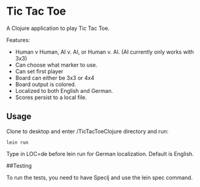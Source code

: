 # Tic Tac Toe

A Clojure application to play Tic Tac Toe.

Features:

* Human v Human, AI v. AI, or Human v. AI. (AI currently only works with 3x3)
* Can choose what marker to use.
* Can set first player
* Board can either be 3x3 or 4x4
* Board output is colored.
* Localized to both English and German.
* Scores persist to a local file.

## Usage

Clone to desktop and enter /TicTacToeClojure directory and run:

```
lein run
```

Type in LOC=de before lein run for German localization. Default is English.

##Testing

To run the tests, you need to have Speclj and use the lein spec command.
